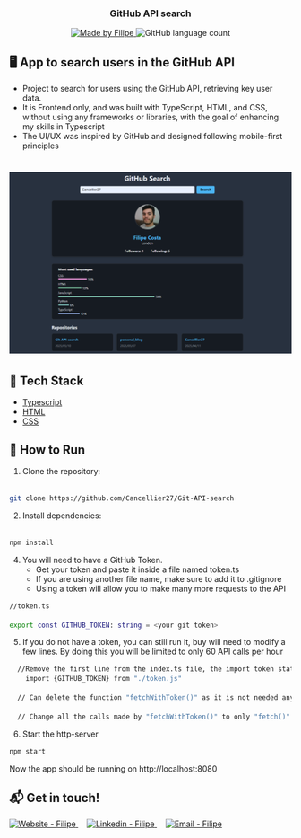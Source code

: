 <h3 align="center">
    <b>GitHub API search</b> 
</h3>

<p align="center">
  <a href="https://www.linkedin.com/in/filipe-cancellier-da-costa-8459ab160/">
    <img alt="Made by Filipe" src="https://img.shields.io/badge/made%20by-Filipe-brightgreen">
  </a>

  <img alt="GitHub language count" src="https://img.shields.io/badge/languages-3-brightgreen">
</p>

## 🖥️ App to search users in the GitHub API

- Project to search for users using the GitHub API, retrieving key user data.
- It is Frontend only, and was built with TypeScript, HTML, and CSS, without using any frameworks or libraries, with the goal of enhancing my skills in Typescript
- The UI/UX was inspired by GitHub and designed following mobile-first principles

<h1 align="center">
<img alt="GitHub language count" src="/appImage.png">
</h1>

## 🚀 Tech Stack

- [Typescript](https://www.typescriptlang.org/)
- [HTML](https://developer.mozilla.org/en-US/docs/Web/HTML)
- [CSS](https://developer.mozilla.org/en-US/docs/Web/CSS)


## 🔧 How to Run

1. Clone the repository:

```bash

git clone https://github.com/Cancellier27/Git-API-search
```


2. Install dependencies:
```bash

npm install
```


4. You will need to have a GitHub Token.
   - Get your token and paste it inside a file named token.ts
   - If you are using another file name, make sure to add it to .gitignore 
   - Using a token will allow you to make many more requests to the API

```bash
//token.ts

export const GITHUB_TOKEN: string = <your git token>
```

5. If you do not have a token, you can still run it, buy will need to modify a few lines.
By doing this you will be limited to only 60 API calls per hour
```bash
  //Remove the first line from the index.ts file, the import token statement:
    import {GITHUB_TOKEN} from "./token.js"

  // Can delete the function "fetchWithToken()" as it is not needed anymore.

  // Change all the calls made by "fetchWithToken()" to only "fetch()".
```



6. Start the http-server
```bash
npm start
```
Now the app should be running on http://localhost:8080




## :mailbox_with_mail: Get in touch!

<a href="https://cancellier27.github.io/web-app-fc/" target="_blank" >
  <img alt="Website - Filipe" src="https://img.shields.io/badge/Website--%23F8952D?style=social">
</a>&nbsp;&nbsp;&nbsp;
<a href="https://www.linkedin.com/in/filipe-cancellier-da-costa-8459ab160/" target="_blank" >
  <img alt="Linkedin - Filipe" src="https://img.shields.io/badge/Linkedin--%23F8952D?style=social&logo=linkedin">
</a>&nbsp;&nbsp;&nbsp;
<a href="mailto:filipecancelliercosta@gmail.com" target="_blank" >
  <img alt="Email - Filipe" src="https://img.shields.io/badge/Email--%23F8952D?style=social&logo=gmail">
</a>
